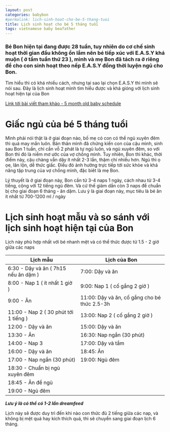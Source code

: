 ```yaml
---
layout: post
categories: babybon
#permalink: lich-sinh-hoat-cho-be-5-thang-tuoi
title: Lịch sinh hoạt cho bé 5 tháng tuổi
tags: vietnamese baby beafather
---
```


### Bé Bon hiện tại đang được 28 tuần, tuy nhiên do cơ chế sinh hoạt thời gian đầu không ổn lắm nên bé tiếp xúc với E.A.S.Y khá muộn ( ở tầm tuần thứ 23 ), mình và mẹ Bon đã tách ra ở riêng để cho con sinh hoạt theo nếp E.A.S.Y đồng thời luyện ngủ cho Bon.

Tìm hiểu thì có khá nhiều cách, nhưng tại sao lại chọn E.A.S.Y thì mình sẽ nói sau. Đây là lịch sinh hoạt mình tìm hiểu được và khá gióng với lịch sinh hoạt hiện tại của Bon

[Link tới bài viết tham khảo - 5 month old baby schedule](https://www.babysleepsite.com/schedules/5-month-old-baby-schedule/)

# Giấc ngủ của bé 5 tháng tuổi
Mình phải nói thật là ở giai đoạn nào, bố mẹ có con có thể ngủ xuyên đêm thì quá may mắn luôn. Bản thân mình đã chứng kiến con của cậu mình, sinh sau Bon 1 tuần, chỉ cần vỗ 2 phát là tự ngủ luôn, và ngủ xuyên đêm, so với Bon thì đó là niềm mơ ước của vợ chồng mình. Tuy nhiên, Bon thì khác, thời điểm này, cậu chàng vẫn dậy ít nhất 2-3 lần, thậm chí nhiều hơn. Ngủ thì ọ ọe, lăn lộn, dễ thức giấc. Điều đó ảnh hưởng trực tiếp tới sức khỏe và khả năng tập trung của vợ chồng mình, đặc biêt là mẹ Bon. 

Lý thuyết là ở giai đoạn này, Bon cần từ 3-4 naps 1 ngày, cách nhau từ 3-4 tiếng, cộng với 12 tiếng ngủ đêm. Và cứ thế giảm dần còn 3 naps để chuẩn bị cho giai đoạn 6 tháng - ăn dặm. Lưu ý là giai đoạn này, mục tiêu là bé ăn ít nhất từ 700-1200 ml / ngày

# Lịch sinh hoạt mẫu và so sánh với lịch sinh hoạt hiện tại của Bon
Lịch này phù hợp nhất với bé nhanh mệt và có thể thức được từ 1.5 - 2 giờ giữa các naps

| Lịch mẫu                             	    | Lịch của Bon                  	|
|-------------------------------------- 	|-------------------------------	|
| 6:30  - Dậy và ăn ( 7h15 nếu ăn dặm ) 	| 7:00: Dậy và ăn               	|
| 8:00  - Nap 1 ( ít nhất 1 giờ )       	| 9:00: Nap 1 ( cố gắng 2 giờ ) 	|
| 9:00  - Ăn                            	| 11:00: Dậy và ăn, cố gắng cho bé thức 2.5-3h   	|
| 11:00 - Nap 2 ( 30 phút tới 1 tiếng )     | 13:00: Nap 2 ( cố gắng 2 giờ )    |
| 12:00 - Dậy và ăn                         | 15:00: Dậy và ăn                  |
| 13:30 - Ăn                                | 16:30: Nap ngắn (30 phút)         |
| 14:00 - Nap 3                             | 17:00: Dậy và tắm                 |
| 16:00 - Dậy và ăn                         | 18:45: Ăn                         |
| 17:00 - Nap ngắn (30 phút)                | 19:00: Ngủ đêm                    |
| 18:30 - Chuẩn bị ngủ xuyên đêm            |                                   |
| 18:45 - Ăn để ngủ                         |                                   |
| 19:00 - Ngủ đêm                           |                                   |

**_Lưu ý là có thể có 1-2 lần dreamfeed_**

Lịch này sẽ được duy trì đến khi nào con thức đủ 2 tiếng giữa các nap, và không bị mệt quá hay kích thích quá, thì sẽ chuyển sang giai đoạn lịch 6 tháng.